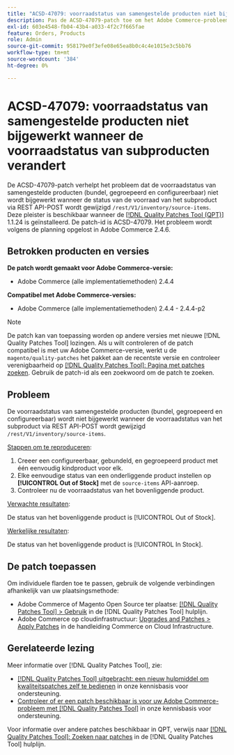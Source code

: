 ```yaml
---
title: "ACSD-47079: voorraadstatus van samengestelde producten niet bijgewerkt wanneer de voorraadstatus van subproducten verandert"
description: Pas de ACSD-47079-patch toe om het Adobe Commerce-probleem op te lossen waarbij de status van de voorraad van samengestelde producten (bundel, gegroepeerd en configureerbaar) niet wordt bijgewerkt wanneer de status van de voorraad van subproducten verandert via REST API POST /rest/V1/voorraad/bron-items.
exl-id: 603e4548-fb04-43b4-a033-4f2c7f665fae
feature: Orders, Products
role: Admin
source-git-commit: 958179e0f3efe08e65ea8b0c4c4e1015e3c5bb76
workflow-type: tm+mt
source-wordcount: '384'
ht-degree: 0%

---
```


# ACSD-47079: voorraadstatus van samengestelde producten niet bijgewerkt wanneer de voorraadstatus van subproducten verandert

De ACSD-47079-patch verhelpt het probleem dat de voorraadstatus van samengestelde producten (bundel, gegroepeerd en configureerbaar) niet wordt bijgewerkt wanneer de status van de voorraad van het subproduct via REST API-POST wordt gewijzigd `/rest/V1/inventory/source-items`. Deze pleister is beschikbaar wanneer de [[!DNL Quality Patches Tool (QPT)]](/help/announcements/adobe-commerce-announcements/magento-quality-patches-released-new-tool-to-self-serve-quality-patches.md) 1.1.24 is geïnstalleerd. De patch-id is ACSD-47079. Het probleem wordt volgens de planning opgelost in Adobe Commerce 2.4.6.

## Betrokken producten en versies

**De patch wordt gemaakt voor Adobe Commerce-versie:**

* Adobe Commerce (alle implementatiemethoden) 2.4.4

**Compatibel met Adobe Commerce-versies:**

* Adobe Commerce (alle implementatiemethoden) 2.4.4 - 2.4.4-p2

>[!NOTE]
>
>De patch kan van toepassing worden op andere versies met nieuwe [!DNL Quality Patches Tool] lozingen. Als u wilt controleren of de patch compatibel is met uw Adobe Commerce-versie, werkt u de `magento/quality-patches` het pakket aan de recentste versie en controleer verenigbaarheid op [[!DNL Quality Patches Tool]: Pagina met patches zoeken](https://experienceleague.adobe.com/tools/commerce-quality-patches/index.html). Gebruik de patch-id als een zoekwoord om de patch te zoeken.

## Probleem

De voorraadstatus van samengestelde producten (bundel, gegroepeerd en configureerbaar) wordt niet bijgewerkt wanneer de voorraadstatus van het subproduct via REST API-POST wordt gewijzigd `/rest/V1/inventory/source-items`.

<u>Stappen om te reproduceren</u>:

1. Creeer een configureerbaar, gebundeld, en gegroepeerd product met één eenvoudig kindproduct voor elk.
1. Elke eenvoudige status van een onderliggende product instellen op **[!UICONTROL Out of Stock]** met de `source-items` API-aanroep.
1. Controleer nu de voorraadstatus van het bovenliggende product.

<u>Verwachte resultaten</u>:

De status van het bovenliggende product is [!UICONTROL Out of Stock].

<u>Werkelijke resultaten</u>:

De status van het bovenliggende product is [!UICONTROL In Stock].

## De patch toepassen

Om individuele flarden toe te passen, gebruik de volgende verbindingen afhankelijk van uw plaatsingsmethode:

* Adobe Commerce of Magento Open Source ter plaatse: [[!DNL Quality Patches Tool] > Gebruik](https://experienceleague.adobe.com/docs/commerce-operations/tools/quality-patches-tool/usage.html) in de [!DNL Quality Patches Tool] hulplijn.
* Adobe Commerce op cloudinfrastructuur: [Upgrades and Patches > Apply Patches](https://experienceleague.adobe.com/docs/commerce-cloud-service/user-guide/develop/upgrade/apply-patches.html) in de handleiding Commerce on Cloud Infrastructure.

## Gerelateerde lezing

Meer informatie over [!DNL Quality Patches Tool], zie:

* [[!DNL Quality Patches Tool] uitgebracht: een nieuw hulpmiddel om kwaliteitspatches zelf te bedienen](/help/announcements/adobe-commerce-announcements/magento-quality-patches-released-new-tool-to-self-serve-quality-patches.md) in onze kennisbasis voor ondersteuning.
* [Controleer of er een patch beschikbaar is voor uw Adobe Commerce-probleem met [!DNL Quality Patches Tool]](/help/support-tools/patches-available-in-qpt-tool/check-patch-for-magento-issue-with-magento-quality-patches.md) in onze kennisbasis voor ondersteuning.

Voor informatie over andere patches beschikbaar in QPT, verwijs naar [[!DNL Quality Patches Tool]: Zoeken naar patches](https://experienceleague.adobe.com/tools/commerce-quality-patches/index.html) in de [!DNL Quality Patches Tool] hulplijn.
